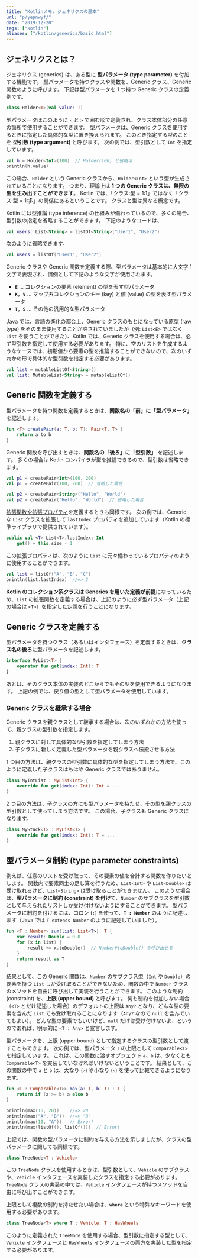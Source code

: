 ```yaml
---
title: "Kotlinメモ: ジェネリクスの基本"
url: "p/yepnwyf/"
date: "2019-12-20"
tags: ["kotlin"]
aliases: ["/kotlin/generics/basic.html"]
---
```


ジェネリクスとは？
----

ジェネリクス (generics) は、ある型に **型パラメータ (type parameter)** を付加する機能です。
型パラメータを持つクラスや関数を、Generic クラス、Generic 関数のように呼びます。
下記は型パラメータを 1 つ持つ Generic クラスの定義例です。

```kotlin
class Holder<T>(val value: T)
```

型パラメータはこのように `<` と `>` で囲む形で定義され、クラス本体部分の任意の箇所で使用することができます。
型パラメータは、Generic クラスを使用するときに指定した具体的な型に置き換えられます。
このとき指定する型のことを **型引数 (type argument)** と呼びます。
次の例では、型引数として `Int` を指定しています。

```kotlin
val h = Holder<Int>(100)  // Holder(100) と省略可
println(h.value)
```

この場合、`Holder` という Generic クラスから、`Holder<Int>` という型が生成されていることになります。
つまり、理論上は **1 つの Generic クラスは、無限の型を生み出すことができます**。
Kotlin では、「クラス:型 = 1:1」ではなく「クラス:型 = 1:多」の関係にあるということです。
クラスと型は異なる概念です。

Kotlin には型推論 (type inference) の仕組みが備わっているので、多くの場合、型引数の指定を省略することができます。
下記のようなコードは、

```kotlin
val users: List<String> = listOf<String>("User1", "User2")
```

次のように省略できます。

```kotlin
val users = listOf("User1", "User2")
```

Generic クラスや Generic 関数を定義する際、型パラメータは基本的に大文字 1 文字で表現され、慣例として下記のような文字が使用されます。

- **`E`** ... コレクションの要素 (element) の型を表す型パラメータ
- **`K, V`** ... マップ系コレクションのキー (key) と値 (value) の型を表す型パラメータ
- **`T, S`** ... その他の汎用的な型パラメータ

Java では、言語の進化の都合上、Generic クラスのもとになっている原型 (raw type) をそのまま使用することが許されていましたが（例: `List<E>` ではなく `List` を使うことができた）、Kotlin では、Generic クラスを使用する場合は、必ず型引数を指定して使用する必要があります。
特に、空のリストを生成するようなケースでは、初期値から要素の型を推論することができないので、次のいずれかの形で具体的な型引数を指定する必要があります。

```kotlin
val list = mutableListOf<String>()
val list: MutableList<String> = mutableListOf()
```

Generic 関数を定義する
----

型パラメータを持つ関数を定義するときは、**関数名の「前」に「型パラメータ」** を記述します。

```kotlin
fun <T> createPair(a: T, b: T): Pair<T, T> {
    return a to b
}
```

Generic 関数を呼び出すときは、**関数名の「後ろ」に「型引数」** を記述します。
多くの場合は Kotlin コンパイラが型を推論できるので、型引数は省略できます。

```kotlin
val p1 = createPair<Int>(100, 200)
val p1 = createPair(100, 200)  // 省略した場合

val p2 = createPair<String>("Hello", "World")
val p2 = createPair("Hello", "World")  // 省略した場合
```

[拡張関数や拡張プロパティ](/p/du53m3v/)を定義するときも同様です。
次の例では、Generic な `List` クラスを拡張して `lastIndex` プロパティを追加しています（Kotlin の標準ライブラリで提供されています）。

```kotlin
public val <T> List<T>.lastIndex: Int
    get() = this.size - 1
```

この拡張プロパティは、次のように `List` に元々備わっているプロパティのように使用することができます。

```kotlin
val list = listOf("A", "B", "C")
println(list.lastIndex)  //=> 2
```

**Kotlin のコレクション系クラスは Generics を用いた定義が前提**になっているため、`List` の拡張関数を定義する場合は、上記のように必ず型パラメータ（上記の場合は `<T>`）を指定した定義を行うことになります。


Generic クラスを定義する
----

型パラメータを持つクラス（あるいはインタフェース）を定義するときは、**クラス名の後ろ**に型パラメータを記述します。

```kotlin
interface MyList<T> {
    operator fun get(index: Int): T
}
```

あとは、そのクラス本体の実装のどこからでもその型を使用できるようになります。
上記の例では、戻り値の型として型パラメータを使用しています。

### Generic クラスを継承する場合

Generic クラスを親クラスとして継承する場合は、次のいずれかの方法を使って、親クラスの型引数を指定します。

1. 親クラスに対して具体的な型引数を指定してしまう方法
2. 子クラスに新しく定義した型パラメータを親クラスへ伝搬させる方法

1 つ目の方法は、親クラスの型引数に具体的な型を指定してしまう方法で、このように定義した子クラスはもはや Generic クラスではありません。

```kotlin
class MyIntList : MyList<Int> {
    override fun get(index: Int): Int = ...
}
```

2 つ目の方法は、子クラスの方にも型パラメータを持たせ、その型を親クラスの型引数として使ってしまう方法です。
この場合、子クラスも Generic クラスになります。

```kotlin
class MyStack<T> : MyList<T> {
    override fun get(index: Int): T = ...
}
```

型パラメータ制約 (type parameter constraints)
----

例えば、任意のリストを受け取って、その要素の値を合計する関数を作りたいとします。
関数内で要素同士の足し算を行うため、`List<Int>` や `List<Double>` は受け取れるけど、`List<String>` は受け取ることができません。
このような場合は、**型パラメータに制約 (constraint) を付け**て、`Number` のサブクラスを型引数として与えられたリストしか受け付けないようにすることができます。
型パラメータに制約を付けるには、コロン (`:`) を使って、**`T : Number`** のように記述します（Java では `T extends Number` のように記述していました）。

```kotlin
fun <T : Number> sum(list: List<T>): T {
    var result: Double = 0.0
    for (x in list) {
        result += x.toDouble()  // Number#toDouble() を呼び出せる
    }
    return result as T
}
```

結果として、この Generic 関数は、`Number` のサブクラス型（`Int` や `Double`）の要素を持つ `List` しか受け取ることができないため、関数の中で `Number` クラスのメソッドを自由に呼び出して実装を行うことができます。
このような制約 (constraint) を、**上限 (upper bound)** と呼びます。
何も制約を付加しない場合（`<T>` とだけ記述した場合）のデフォルトの上限は `Any?` となり、どんな型の要素を含んだ `List` でも受け取れることになります（`Any?` なので `null` を含んでいてもよい）。
どんな型の要素でもいいけど、`null` だけは受け付けないよ、というのであれば、明示的に `<T : Any>` と宣言します。

型パラメータを、上限 (upper bound) として指定するクラスの型引数として渡すこともできます。
次の例では、型パラメータ `T` の上限として `Comparable<T>` を指定しています。
これは、この関数に渡すオブジェクト `a`、`b` は、少なくとも `Comparable<T>` を実装していなければいけないということです。
結果として、この関数の中で `a` と `b` は、大なり (`>`) や小なり (`<`) を使って比較できるようになります。

```kotlin
fun <T : Comparable<T>> max(a: T, b: T) : T {
    return if (a >= b) a else b
}
```

```kotlin
println(max(10, 20))    //=> 20
println(max("A", "B"))  //=> "B"
println(max(10, "A"))   // Error!
println(max(listOf(), listOf()))  // Error!
```

上記では、関数の型パラメータに制約を与える方法を示しましたが、クラスの型パラメータに関しても同様です。

```kotlin
class TreeNode<T : Vehicle>
```

この `TreeNode` クラスを使用するときは、型引数として、`Vehicle` のサブクラスや、`Vehicle` インタフェースを実装したクラスを指定する必要があります。
`TreeNode` クラスの実装の中では、`Vehicle` インタフェースが持つメソッドを自由に呼び出すことができます。

上限として複数の制約を持たせたい場合は、**`where`** という特殊なキーワードを使用する必要があります。

```kotlin
class TreeNode<T> where T : Vehicle, T : HasWheels
```

このように定義された `TreeNode` を使用する場合、型引数に指定する型として、`Vehicle` インタフェースと `HasWheels` インタフェースの両方を実装した型を指定する必要があります。

